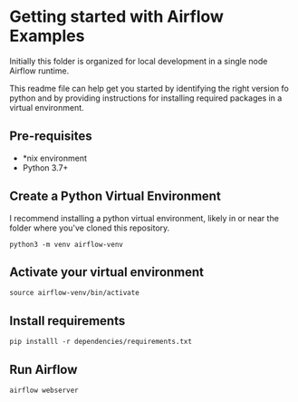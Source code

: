 # Getting started with Airflow Examples

Initially this folder is organized for local development in a single node Airflow runtime.

This readme file can help get you started by identifying the right version fo python and
by providing instructions for installing required packages in a virtual environment.

## Pre-requisites

* *nix environment
* Python 3.7+

## Create a Python Virtual Environment

I recommend installing a python virtual environment, likely in or near the folder where you've cloned this repository.

```python3 -m venv airflow-venv```

## Activate your virtual environment

```source airflow-venv/bin/activate```

## Install requirements

```pip installl -r dependencies/requirements.txt```

## Run Airflow

```airflow webserver```


